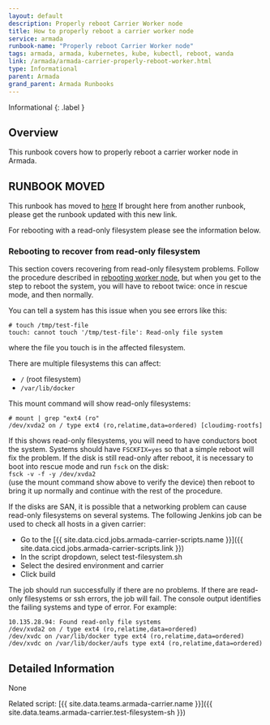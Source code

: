 ```yaml
---
layout: default
description: Properly reboot Carrier Worker node
title: How to properly reboot a carrier worker node
service: armada
runbook-name: "Properly reboot Carrier Worker node"
tags: armada, armada, kubernetes, kube, kubectl, reboot, wanda
link: /armada/armada-carrier-properly-reboot-worker.html
type: Informational
parent: Armada
grand_parent: Armada Runbooks
---
```


Informational
{: .label }

## Overview
This runbook covers how to properly reboot a carrier worker node in Armada.

## RUNBOOK MOVED

This runbook has moved to [here](./armada-carrier-node-troubled.html#rebooting-worker-node)
If brought here from another runbook, please get the runbook updated with this new link. 

For rebooting with a read-only filesystem please see the information below. 

### Rebooting to recover from read-only filesystem

<a name="read-only-filesystem"></a>
This section covers recovering from read-only filesystem problems.
Follow the procedure described in [rebooting worker node](./armada-carrier-node-troubled.html#rebooting-worker-node), but
when you get to the step to reboot the system, you will have to
reboot twice: once in rescue mode, and then normally.

You can tell a system has this issue when you see errors like this:

~~~
# touch /tmp/test-file
touch: cannot touch '/tmp/test-file': Read-only file system
~~~
where the file you touch is in the affected filesystem.

There are multiple filesystems this can affect:
* `/` (root filesystem)
* `/var/lib/docker`

This mount command will show read-only filesystems:

~~~
# mount | grep "ext4 (ro"
/dev/xvda2 on / type ext4 (ro,relatime,data=ordered) [cloudimg-rootfs]
~~~

If this shows read-only filesystems, you will need to have conductors boot the
system.  Systems should have `FSCKFIX=yes` so that a simple reboot will
fix the problem.  If the disk is still read-only after reboot, it is necessary
to boot into rescue mode and run `fsck` on the disk:
<br>
`fsck -v -f -y /dev/xvda2`
<br>
(use the mount command show above to verify the device) then reboot to bring it up
normally and continue with the rest of the procedure.

If the disks are SAN, it is possible that a networking problem can cause
read-only filesystems on several systems.  The following Jenkins job can be used
to check all hosts in a given carrier:

* Go to the [{{ site.data.cicd.jobs.armada-carrier-scripts.name }}]({{ site.data.cicd.jobs.armada-carrier-scripts.link }})
* In the script dropdown, select test-filesystem.sh
* Select the desired environment and carrier
* Click build

The job should run successfully if there are no problems. If there are read-only filesystems
or ssh errors, the job will fail.  The console output identifies the failing systems and
type of error.  For example:

~~~
10.135.28.94: Found read-only file systems
/dev/xvda2 on / type ext4 (ro,relatime,data=ordered)
/dev/xvdc on /var/lib/docker type ext4 (ro,relatime,data=ordered)
/dev/xvdc on /var/lib/docker/aufs type ext4 (ro,relatime,data=ordered)
~~~

## Detailed Information
None

Related script: [{{ site.data.teams.armada-carrier.name }}]({{ site.data.teams.armada-carrier.test-filesystem-sh }})
